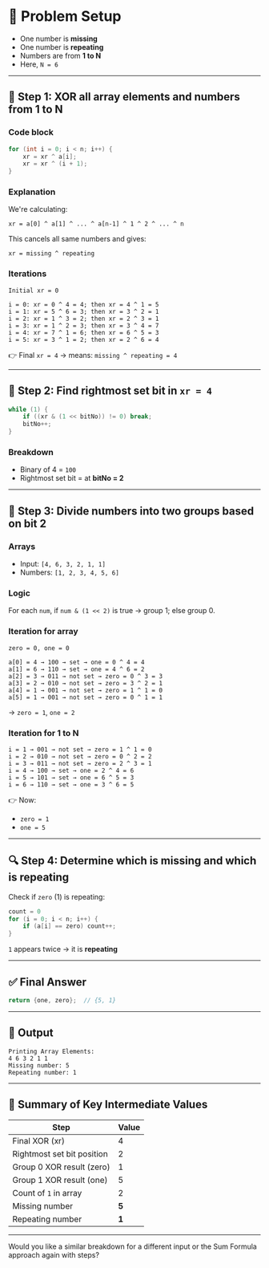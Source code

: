 # 🧠 Problem Setup

- One number is **missing**
- One number is **repeating**
- Numbers are from **1 to N**
- Here, `N = 6`

---

## 🔢 Step 1: XOR all array elements and numbers from 1 to N

### Code block

```cpp
for (int i = 0; i < n; i++) {
    xr = xr ^ a[i];
    xr = xr ^ (i + 1);
}
```

### Explanation

We're calculating:

```plaintext
xr = a[0] ^ a[1] ^ ... ^ a[n-1] ^ 1 ^ 2 ^ ... ^ n
```

This cancels all same numbers and gives:

```plaintext
xr = missing ^ repeating
```

### Iterations

```plaintext
Initial xr = 0

i = 0: xr = 0 ^ 4 = 4; then xr = 4 ^ 1 = 5
i = 1: xr = 5 ^ 6 = 3; then xr = 3 ^ 2 = 1
i = 2: xr = 1 ^ 3 = 2; then xr = 2 ^ 3 = 1
i = 3: xr = 1 ^ 2 = 3; then xr = 3 ^ 4 = 7
i = 4: xr = 7 ^ 1 = 6; then xr = 6 ^ 5 = 3
i = 5: xr = 3 ^ 1 = 2; then xr = 2 ^ 6 = 4
```

👉 Final `xr = 4` → means: `missing ^ repeating = 4`

---

## 🔎 Step 2: Find rightmost set bit in `xr = 4`

```cpp
while (1) {
    if ((xr & (1 << bitNo)) != 0) break;
    bitNo++;
}
```

### Breakdown

- Binary of 4 = `100`
- Rightmost set bit = at **bitNo = 2**

---

## 🎯 Step 3: Divide numbers into two groups based on bit 2

### Arrays

- Input: `[4, 6, 3, 2, 1, 1]`
- Numbers: `[1, 2, 3, 4, 5, 6]`

### Logic

For each `num`, if `num & (1 << 2)` is true → group 1; else group 0.

### Iteration for array

```plaintext
zero = 0, one = 0

a[0] = 4 → 100 → set → one = 0 ^ 4 = 4
a[1] = 6 → 110 → set → one = 4 ^ 6 = 2
a[2] = 3 → 011 → not set → zero = 0 ^ 3 = 3
a[3] = 2 → 010 → not set → zero = 3 ^ 2 = 1
a[4] = 1 → 001 → not set → zero = 1 ^ 1 = 0
a[5] = 1 → 001 → not set → zero = 0 ^ 1 = 1
```

→ `zero = 1`, `one = 2`

### Iteration for 1 to N

```plaintext
i = 1 → 001 → not set → zero = 1 ^ 1 = 0
i = 2 → 010 → not set → zero = 0 ^ 2 = 2
i = 3 → 011 → not set → zero = 2 ^ 3 = 1
i = 4 → 100 → set → one = 2 ^ 4 = 6
i = 5 → 101 → set → one = 6 ^ 5 = 3
i = 6 → 110 → set → one = 3 ^ 6 = 5
```

👉 Now:

- `zero = 1`
- `one = 5`

---

## 🔍 Step 4: Determine which is missing and which is repeating

Check if `zero` (1) is repeating:

```cpp
count = 0
for (i = 0; i < n; i++) {
    if (a[i] == zero) count++;
}
```

`1` appears twice → it is **repeating**

---

## ✅ Final Answer

```cpp
return {one, zero};  // {5, 1}
```

---

## 🧾 Output

```plaintext
Printing Array Elements:
4 6 3 2 1 1
Missing number: 5
Repeating number: 1
```

---

## 📌 Summary of Key Intermediate Values

| Step                       | Value |
| -------------------------- | ----- |
| Final XOR (xr)             | 4     |
| Rightmost set bit position | 2     |
| Group 0 XOR result (zero)  | 1     |
| Group 1 XOR result (one)   | 5     |
| Count of `1` in array      | 2     |
| Missing number             | **5** |
| Repeating number           | **1** |

---

Would you like a similar breakdown for a different input or the Sum Formula approach again with steps?
